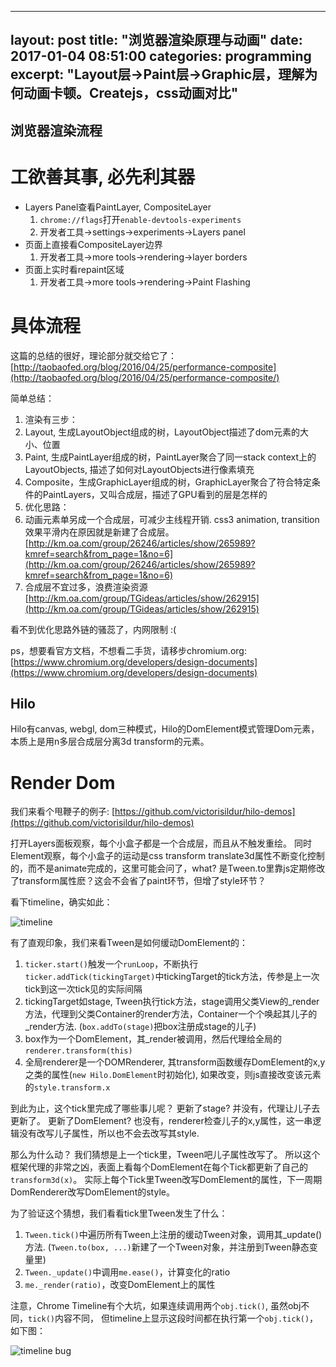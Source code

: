 ----
layout: post
title: "浏览器渲染原理与动画"
date: 2017-01-04 08:51:00
categories: programming
excerpt: "Layout层->Paint层->Graphic层，理解为何动画卡顿。Createjs，css动画对比"
---

## 浏览器渲染流程

# 工欲善其事, 必先利其器

* Layers Panel查看PaintLayer, CompositeLayer
  1. `chrome://flags`打开`enable-devtools-experiments`
  2. 开发者工具->settings->experiments->Layers panel
* 页面上直接看CompositeLayer边界
  1. 开发者工具->more tools->rendering->layer borders
* 页面上实时看repaint区域
  1. 开发者工具->more tools->rendering->Paint Flashing

# 具体流程

这篇的总结的很好，理论部分就交给它了：[http://taobaofed.org/blog/2016/04/25/performance-composite](http://taobaofed.org/blog/2016/04/25/performance-composite/)

简单总结：

1. 渲染有三步：
  1. Layout, 生成LayoutObject组成的树，LayoutObject描述了dom元素的大小、位置
  2. Paint, 生成PaintLayer组成的树，PaintLayer聚合了同一stack context上的LayoutObjects, 描述了如何对LayoutObjects进行像素填充
  3. Composite，生成GraphicLayer组成的树，GraphicLayer聚合了符合特定条件的PaintLayers，又叫合成层，描述了GPU看到的层是怎样的
2. 优化思路：
  1. 动画元素单另成一个合成层，可减少主线程开销. css3 animation, transition效果平滑内在原因就是新建了合成层。[http://km.oa.com/group/26246/articles/show/265989?kmref=search&from_page=1&no=6](http://km.oa.com/group/26246/articles/show/265989?kmref=search&from_page=1&no=6)
  2. 合成层不宜过多，浪费渲染资源[http://km.oa.com/group/TGideas/articles/show/262915](http://km.oa.com/group/TGideas/articles/show/262915)

看不到优化思路外链的骚蕊了，内网限制 :(

ps，想要看官方文档，不想看二手货，请移步chromium.org: [https://www.chromium.org/developers/design-documents](https://www.chromium.org/developers/design-documents)

## Hilo

Hilo有canvas, webgl, dom三种模式，Hilo的DomElement模式管理Dom元素，本质上是用n多层合成层分离3d transform的元素。

# Render Dom

我们来看个甩鞭子的例子: [https://github.com/victorisildur/hilo-demos](https://github.com/victorisildur/hilo-demos) 

打开Layers面板观察，每个小盒子都是一个合成层，而且从不触发重绘。
同时Element观察，每个小盒子的运动是css transform translate3d属性不断变化控制的，而不是animate完成的，这里可能会问了，what? 
是Tween.to里靠js定期修改了transform属性麽？这会不会省了paint环节，但增了style环节？

看下timeline，确实如此：

![timeline]({{site.url}}/assets/images/hilo_tween_render.png)

有了直观印象，我们来看Tween是如何缓动DomElement的：

1. `ticker.start()`触发一个`runLoop`，不断执行`ticker.addTick(tickingTarget)`中tickingTarget的tick方法，传参是上一次tick到这一次tick见的实际间隔
2. tickingTarget如stage, Tween执行tick方法，stage调用父类View的_render方法，代理到父类Container的render方法，Container一个个唤起其儿子的_render方法. (`box.addTo(stage)`把box注册成stage的儿子)
3. box作为一个DomElement，其_render被调用，然后代理给全局的`renderer.transform(this)`
4. 全局renderer是一个DOMRenderer, 其transform函数缓存DomElement的x,y之类的属性(`new Hilo.DomElement`时初始化), 如果改变，则js直接改变该元素的`style.transform.x`

到此为止，这个tick里完成了哪些事儿呢？
更新了stage? 并没有，代理让儿子去更新了。
更新了DomElement? 也没有，renderer检查儿子的x,y属性，这一串逻辑没有改写儿子属性，所以也不会去改写其style.

那么为什么动？
我们猜想是上一个tick里，Tween吧儿子属性改写了。
所以这个框架代理的非常之凶，表面上看每个DomElement在每个Tick都更新了自己的`transform3d(x)`。
实际上每个Tick里Tween改写DomElement的属性，下一周期DomRenderer改写DomElement的style。

为了验证这个猜想，我们看看tick里Tween发生了什么：

1. `Tween.tick()`中遍历所有Tween上注册的缓动Tween对象，调用其_update()方法. (`Tween.to(box, ...)`新建了一个Tween对象，并注册到Tween静态变量里)
2. `Tween._update()`中调用`me.ease()`，计算变化的ratio
3. `me._render(ratio)`，改变DomElement上的属性

注意，Chrome Timeline有个大坑，如果连续调用两个`obj.tick()`, 虽然obj不同，`tick()`内容不同，
但timeline上显示这段时间都在执行第一个`obj.tick()`，如下图：

![timeline bug]({{site.url}}/assets/images/hilo_stage_tween_tick.png)




